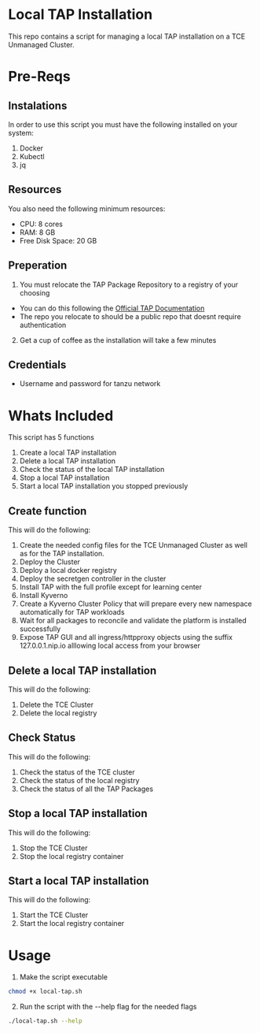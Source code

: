 # Local TAP Installation
This repo contains a script for managing a local TAP installation on a TCE Unmanaged Cluster.

# Pre-Reqs

## Instalations
In order to use this script you must have the following installed on your system:
1. Docker
2. Kubectl
3. jq
  
## Resources
You also need the following minimum resources:
* CPU: 8 cores
* RAM: 8 GB
* Free Disk Space: 20 GB
  
## Preperation
1. You must relocate the TAP Package Repository to a registry of your choosing
* You can do this following the [Official TAP Documentation](https://docs.vmware.com/en/Tanzu-Application-Platform/1.1/tap/GUID-install.html#relocate-images-to-a-registry-0)
* The repo you relocate to should be a public repo that doesnt require authentication
  
2. Get a cup of coffee as the installation will take a few minutes  
  
## Credentials
* Username and password for tanzu network
  
# Whats Included
This script has 5 functions
1. Create a local TAP installation
2. Delete a local TAP installation
3. Check the status of the local TAP installation
4. Stop a local TAP installation
5. Start a local TAP installation you stopped previously
  
## Create function
This will do the following:
1. Create the needed config files for the TCE Unmanaged Cluster as well as for the TAP installation.
2. Deploy the Cluster
3. Deploy a local docker registry
4. Deploy the secretgen controller in the cluster
5. Install TAP with the full profile except for learning center
6. Install Kyverno
7. Create a Kyverno Cluster Policy that will prepare every new namespace automatically for TAP workloads
8. Wait for all packages to reconcile and validate the platform is installed successfully
9. Expose TAP GUI and all ingress/httpproxy objects using the suffix 127.0.0.1.nip.io alllowing local access from your browser
  
## Delete a local TAP installation
This will do the following:
1. Delete the TCE Cluster
2. Delete the local registry

## Check Status
This will do the following:
1. Check the status of the TCE cluster
2. Check the status of the local registry
3. Check the status of all the TAP Packages
  
## Stop a local TAP installation
This will do the following:
1. Stop the TCE Cluster
2. Stop the local registry container

## Start a local TAP installation
This will do the following:
1. Start the TCE Cluster
2. Start the local registry container
  
# Usage
1. Make the script executable
```bash
chmod +x local-tap.sh
```  
2. Run the script with the --help flag for the needed flags
```bash
./local-tap.sh --help
```
